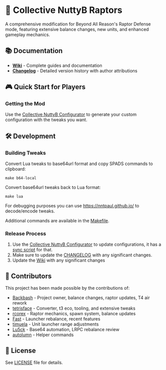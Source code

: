 # 🦖 Collective NuttyB Raptors

A comprehensive modification for Beyond All Reason's Raptor Defense mode, featuring extensive balance changes, new units, and enhanced gameplay mechanics.

## 📚 Documentation

- **[Wiki](https://github.com/BAR-NuttyB-collective/NuttyB-Raptors/wiki)** - Complete guides and documentation
- **[Changelog](CHANGELOG.md)** - Detailed version history with author attributions

## 🎮 Quick Start for Players

### Getting the Mod
Use the [Collective NuttyB Configurator](https://bar-nuttyb-collective.github.io/configurator/) to generate your custom configuration with the tweaks you want.

## 🛠️ Development

### Building Tweaks

Convert Lua tweaks to base64url format and copy SPADS commands to clipboard:
```shell
make b64-local
```

Convert base64url tweaks back to Lua format:
```shell
make lua
```

For debugging purposes you can use https://nntpaul.github.io/ to decode/encode tweaks.

Additional commands are available in the [Makefile](Makefile).

### Release Process

1. Use the [Collective NuttyB Configurator](https://github.com/BAR-NuttyB-collective/configurator) to update configurations, it has a [sync script](https://github.com/BAR-NuttyB-collective/configurator?tab=readme-ov-file#sync) for that.
2. Make sure to update the [CHANGELOG](CHANGELOG.md) with any significant changes.
2. Update the [Wiki](https://github.com/BAR-NuttyB-collective/NuttyB-Raptors/wiki) with any significant changes

## 👥 Contributors

This project has been made possible by the contributions of:

- [Backbash](https://github.com/Backbash) - Project owner, balance changes, raptor updates, T4 air rework
- [tetrisface](https://github.com/tetrisface) - Converter, t3 eco, tooling, and extensive tweaks
- [rcorex](https://github.com/rcorex) - Raptor mechanics, spawn system, balance updates
- [Fast](https://github.com/00fast00) - Launcher rebalance, recent features
- [timuela](https://github.com/timuela) - Unit launcher range adjustments
- [Lu5ck](https://github.com/Lu5ck) - Base64 automation, LRPC rebalance review
- [autolumn](https://github.com/autolumn) - Helper commands

## 📜 License

See [LICENSE](LICENSE) file for details.
